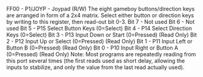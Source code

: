 FF00 - P1/JOYP - Joypad (R/W)
The eight gameboy buttons/direction keys are arranged in form of a 2x4 matrix. Select either button or direction keys by writing to this register, then read-out bit 0-3.
 Bit 7 - Not used
 Bit 6 - Not used
 Bit 5 - P15 Select Button Keys      (0=Select)
 Bit 4 - P14 Select Direction Keys   (0=Select)
 Bit 3 - P13 Input Down  or Start    (0=Pressed) (Read Only)
 Bit 2 - P12 Input Up    or Select   (0=Pressed) (Read Only)
 Bit 1 - P11 Input Left  or Button B (0=Pressed) (Read Only)
 Bit 0 - P10 Input Right or Button A (0=Pressed) (Read Only)
Note: Most programs are repeatedly reading from this port several times (the first reads used as short delay, allowing the inputs to stabilize, and only the value from the last read actually used).